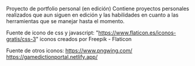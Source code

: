 Proyecto de portfolio personal (en edición)
Contiene proyectos personales realizados que aun siguen en edición
y las habilidades en cuanto a las herramientas que se manejar hasta el momento.

Fuente de icono de css y javascript: "https://www.flaticon.es/iconos-gratis/css-3" iconos creados por Freepik - Flaticon

Fuente de otros iconos: https://www.pngwing.com/
https://gamedictionportal.netlify.app/